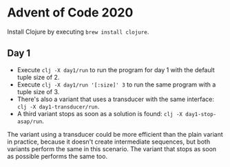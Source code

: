 # Advent of Code 2020

Install Clojure by executing `brew install clojure`.

## Day 1

* Execute `clj -X day1/run` to run the program for day 1 with the default tuple size of 2.
* Execute `clj -X day1/run '[:size]' 3` to run the same program with a tuple size of 3.
* There's also a variant that uses a transducer with the same interface: `clj -X day1-transducer/run`.
* A third variant stops as soon as a solution is found: `clj -X day1-stop-asap/run`.

The variant using a transducer could be more efficient than the plain variant in practice, because it doesn't create intermediate sequences, but both variants perform the same in this scenario.
The variant that stops as soon as possible performs the same too.
